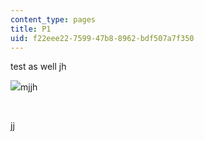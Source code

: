 ```yaml
---
content_type: pages
title: P1
uid: f22eee22-7599-47b8-8962-bdf507a7f350
---
```

test as well jh

![](https://pbs.twimg.com/media/E4OzGLfX0AoMeuD.jpg)mjjh

 

jj